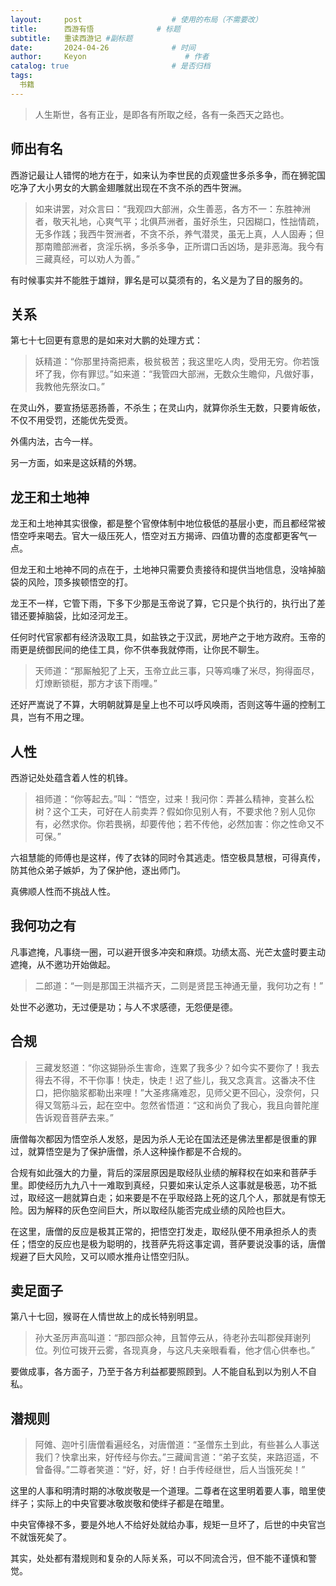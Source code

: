 ```yaml
---
layout:     post                    # 使用的布局（不需要改）
title:      西游有悟              # 标题 
subtitle:   重读西游记 #副标题
date:       2024-04-26              # 时间
author:     Keyon                      # 作者
catalog: true                       # 是否归档
tags:
  书籍
---
```


> 人生斯世，各有正业，是即各有所取之经，各有一条西天之路也。

## 师出有名

西游记最让人错愕的地方在于，如来认为李世民的贞观盛世多杀多争，而在狮驼国吃净了大小男女的大鹏金翅雕就出现在不贪不杀的西牛贺洲。

> 如来讲罢，对众言曰：“我观四大部洲，众生善恶，各方不一：东胜神洲者，敬天礼地，心爽气平；北俱芦洲者，虽好杀生，只因糊口，性拙情疏，无多作践；我西牛贺洲者，不贪不杀，养气潜灵，虽无上真，人人固寿；但那南赡部洲者，贪淫乐祸，多杀多争，正所谓口舌凶场，是非恶海。我今有三藏真经，可以劝人为善。”

有时候事实并不能胜于雄辩，罪名是可以莫须有的，名义是为了目的服务的。

## 关系

第七十七回更有意思的是如来对大鹏的处理方式：

> 妖精道：“你那里持斋把素，极贫极苦；我这里吃人肉，受用无穷。你若饿坏了我，你有罪愆。”如来道：“我管四大部洲，无数众生瞻仰，凡做好事，我教他先祭汝口。”

在灵山外，要宣扬惩恶扬善，不杀生；在灵山内，就算你杀生无数，只要肯皈依，不仅不用受罚，还能优先受贡。

外儒内法，古今一样。

另一方面，如来是这妖精的外甥。

## 龙王和土地神

龙王和土地神其实很像，都是整个官僚体制中地位极低的基层小吏，而且都经常被悟空呼来喝去。官大一级压死人，悟空对五方揭谛、四值功曹的态度都更客气一点。

但龙王和土地神不同的点在于，土地神只需要负责接待和提供当地信息，没啥掉脑袋的风险，顶多挨顿悟空的打。

龙王不一样，它管下雨，下多下少那是玉帝说了算，它只是个执行的，执行出了差错还要掉脑袋，比如泾河龙王。

任何时代官家都有经济汲取工具，如盐铁之于汉武，房地产之于地方政府。玉帝的雨更是统御民间的绝佳工具，你不供奉我就停雨，让你民不聊生。

> 天师道：“那厮触犯了上天，玉帝立此三事，只等鸡嗛了米尽，狗得面尽，灯燎断锁梃，那方才该下雨哩。”

还好严嵩说了不算，大明朝就算是皇上也不可以呼风唤雨，否则这等牛逼的控制工具，岂有不用之理。

## 人性

西游记处处蕴含着人性的机锋。

> 祖师道：“你等起去。”叫：“悟空，过来！我问你：弄甚么精神，变甚么松树？这个工夫，可好在人前卖弄？假如你见别人有，不要求他？别人见你有，必然求你。你若畏祸，却要传他；若不传他，必然加害：你之性命又不可保。”

六祖慧能的师傅也是这样，传了衣钵的同时令其逃走。悟空极具慧根，可得真传，防其他众弟子嫉妒，为了保护他，逐出师门。

真佛顺人性而不挑战人性。

## 我何功之有

凡事遮掩，凡事绕一圈，可以避开很多冲突和麻烦。功绩太高、光芒太盛时要主动遮掩，从不邀功开始做起。

> 二郎道：“一则是那国王洪福齐天，二则是贤昆玉神通无量，我何功之有！”

处世不必邀功，无过便是功；与人不求感德，无怨便是德。

## 合规

> 三藏发怒道：“你这猢狲杀生害命，连累了我多少？如今实不要你了！我去得去不得，不干你事！快走，快走！迟了些儿，我又念真言。这番决不住口，把你脑浆都勒出来哩！”大圣疼痛难忍，见师父更不回心，没奈何，只得又驾筋斗云，起在空中。忽然省悟道：“这和尚负了我心，我且向普陀崖告诉观音菩萨去来。”

唐僧每次都因为悟空杀人发怒，是因为杀人无论在国法还是佛法里都是很重的罪过，就算悟空是为了保护唐僧，杀人这种操作都是不合规的。

合规有如此强大的力量，背后的深层原因是取经队业绩的解释权在如来和菩萨手里。即使经历九九八十一难取到真经，只要如来认定杀人这事就是极恶，功不抵过，取经这一趟就算白走；如来要是不在乎取经路上死的这几个人，那就是有惊无险。因为解释的灰色空间巨大，所以取经队能否完成业绩的风险也巨大。

在这里，唐僧的反应是极其正常的，把悟空打发走，取经队便不用承担杀人的责任；悟空的反应也是极为聪明的，找菩萨先将这事定调，菩萨要说没事的话，唐僧规避了巨大风险，又可以顺水推舟让悟空归队。

## 卖足面子

第八十七回，猴哥在人情世故上的成长特别明显。

> 孙大圣厉声高叫道：“那四部众神，且暂停云从，待老孙去叫郡侯拜谢列位。列位可拨开云雾，各现真身，与这凡夫亲眼看看，他才信心供奉也。”

要做成事，各方面子，乃至于各方利益都要照顾到。人不能自私到以为别人不自私。

## 潜规则

> 阿傩、迦叶引唐僧看遍经名，对唐僧道：“圣僧东土到此，有些甚么人事送我们？快拿出来，好传经与你去。”三藏闻言道：“弟子玄奘，来路迢遥，不曾备得。”二尊者笑道：“好，好，好！白手传经继世，后人当饿死矣！”

这里的人事和明清时期的冰敬炭敬是一个道理。二尊者在这里明着要人事，暗里使绊子；实际上的中央官要冰敬炭敬和使绊子都是在暗里。

中央官俸禄不多，要是外地人不给好处就给办事，规矩一旦坏了，后世的中央官岂不就饿死矣了。

其实，处处都有潜规则和复杂的人际关系，可以不同流合污，但不能不谨慎和警觉。